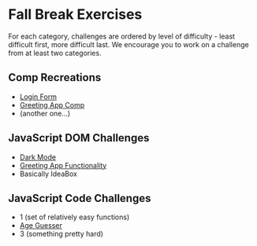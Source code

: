# Fall Break Exercises

For each category, challenges are ordered by level of difficulty - least difficult first, more difficult last. We encourage you to work on a challenge from at least two categories.

## Comp Recreations

- [Login Form](https://github.com/turingschool/f1-fall-winter-breaks-exercises/blob/master/fall/comp-recreation-login.md)
- [Greeting App Comp](https://github.com/turingschool/f1-fall-winter-breaks-exercises/blob/master/fall/comp-recreation-greeting-app.md)
- (another one...)

## JavaScript DOM Challenges

- [Dark Mode](https://github.com/turingschool/f1-fall-winter-breaks-exercises/blob/master/fall/dom-dark-mode.md)
- [Greeting App Functionality](https://github.com/turingschool/f1-fall-winter-breaks-exercises/blob/master/fall/dom-greeting-app.md)
- Basically IdeaBox

## JavaScript Code Challenges

- 1 (set of relatively easy functions)
- [Age Guesser](https://github.com/turingschool/f1-fall-winter-breaks-exercises/blob/master/fall/code-age-guesser.md)
- 3 (something pretty hard)
